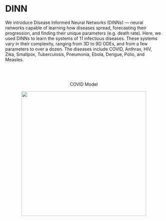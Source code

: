 # DINN
We introduce Disease Informed Neural Networks (DINNs) — neural networks capable of learning how diseases spread, forecasting their progression, and finding their unique parameters (e.g. death rate). Here, we used DINNs to learn the systems of 11 infectious diseases. These systems vary in their complexity, ranging from 3D to 9D ODEs, and from a few parameters to over a dozen. The diseases include COVID, Anthrax, HIV, Zika, Smallpox, Tuberculosis, Pneumonia, Ebola, Dengue, Polio, and Measles. 

<br/><br/>

<p align="center">
   COVID Model</span>
</p>

<div align="center">
<!--    <br/><br/> -->
  <img src="https://github.com/Shaier/DINN/blob/master/Experiments/real_data/covid_real_data_cumulative_cases.jpg" width="400" /> 
<!--   <br/><br/> -->
</div>

